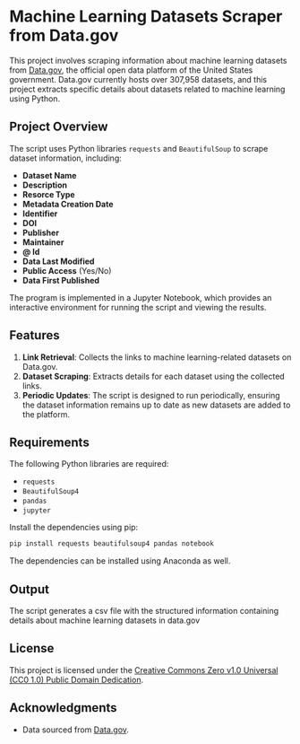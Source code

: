 # Machine Learning Datasets Scraper from Data.gov

This project involves scraping information about machine learning datasets from [Data.gov](https://data.gov/), the official open data platform of the United States government. Data.gov currently hosts over 307,958 datasets, and this project extracts specific details about datasets related to machine learning using Python.

## Project Overview
The script uses Python libraries `requests` and `BeautifulSoup` to scrape dataset information, including:
- **Dataset Name**
- **Description**
- **Resorce Type**
- **Metadata Creation Date**
- **Identifier**
- **DOI**
- **Publisher**
- **Maintainer**
- **@ Id**
- **Data Last Modified**
- **Public Access** (Yes/No)
- **Data First Published**

The program is implemented in a Jupyter Notebook, which provides an interactive environment for running the script and viewing the results.

## Features
1. **Link Retrieval**: Collects the links to machine learning-related datasets on Data.gov.
2. **Dataset Scraping**: Extracts details for each dataset using the collected links.
3. **Periodic Updates**: The script is designed to run periodically, ensuring the dataset information remains up to date as new datasets are added to the platform.

## Requirements
The following Python libraries are required:
- `requests`
- `BeautifulSoup4`
- `pandas`
- `jupyter`

Install the dependencies using pip:
```bash
pip install requests beautifulsoup4 pandas notebook
```
The dependencies can be installed using Anaconda as well.

## Output
The script generates a csv file with the structured information containing details about machine learning datasets in data.gov

## License
This project is licensed under the [Creative Commons Zero v1.0 Universal (CC0 1.0) Public Domain Dedication](https://creativecommons.org/publicdomain/zero/1.0/).

## Acknowledgments
- Data sourced from [Data.gov](https://data.gov/).
